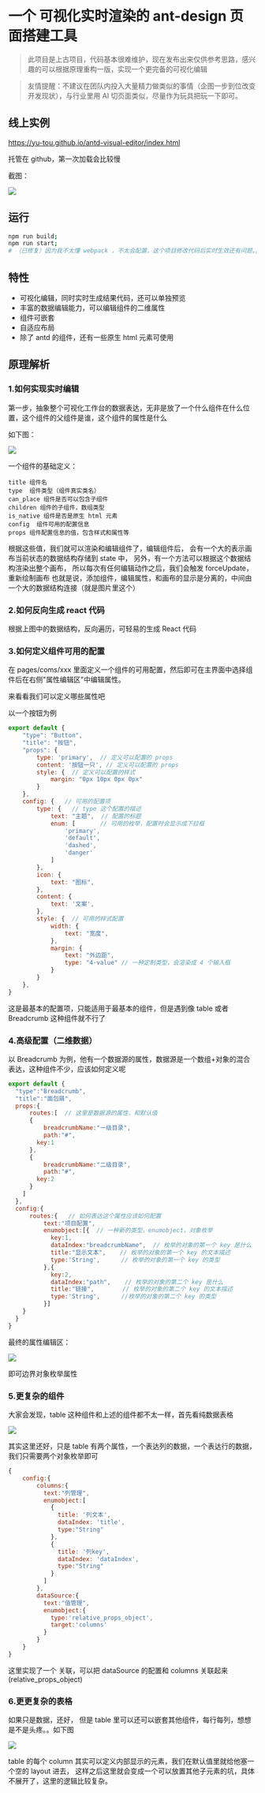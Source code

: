 # 一个 可视化实时渲染的 ant-design 页面搭建工具

> 此项目是上古项目，代码基本很难维护，现在发布出来仅供参考思路，感兴趣的可以根据原理重构一版，实现一个更完备的可视化编辑

> 友情提醒：不建议在团队内投入大量精力做类似的事情（企图一步到位改变开发现状），与行业里用 AI 切页面类似，尽量作为玩具把玩一下即可。

## 线上实例

https://yu-tou.github.io/antd-visual-editor/index.html

托管在 github，第一次加载会比较慢

截图：

![](https://img.souche.com/0a3a88462435f20952346980e3ee4df5.png)

## 运行

```bash
npm run build;
npm run start;
# （已修复）因为我不太懂 webpack ，不太会配置，这个项目修改代码后实时生效还有问题。。求 pr
```

## 特性

* 可视化编辑，同时实时生成结果代码，还可以单独预览
* 丰富的数据编辑能力，可以编辑组件的二维属性
* 组件可嵌套
* 自适应布局
* 除了 antd 的组件，还有一些原生 html 元素可使用

## 原理解析

### 1.如何实现实时编辑

第一步，抽象整个可视化工作台的数据表达，无非是放了一个什么组件在什么位置，这个组件的父组件是谁，这个组件的属性是什么

如下图：

![](https://img.souche.com/c1c1605094e3a8bcaa1118ce00f8fcc3.png)

一个组件的基础定义：

```
title 组件名
type  组件类型（组件真实类名）
can_place 组件是否可以包含子组件
children 组件的子组件，数组类型
is_native 组件是否是原生 html 元素
config  组件可用的配置信息
props 组件配置信息的值，包含样式和属性等
```

根据这些值，我们就可以渲染和编辑组件了，编辑组件后，
会有一个大的表示画布当前状态的数据结构存储到 state 中，
另外，有一个方法可以根据这个数据结构渲染出整个画布，
所以每次有任何编辑动作之后，我们会触发 forceUpdate，重新绘制画布
也就是说，添加组件，编辑属性，和画布的显示是分离的，中间由一个大的数据结构连接（就是图片里这个）

### 2.如何反向生成 react 代码

根据上图中的数据结构，反向遍历，可轻易的生成 React 代码

### 3.如何定义组件可用的配置

在 pages/coms/xxx 里面定义一个组件的可用配置，然后即可在主界面中选择组件后在右侧"属性编辑区"中编辑属性。

来看看我们可以定义哪些属性吧

以一个按钮为例

```javascript
export default {
    "type": "Button",
    "title": "按钮",
    "props": {
        type: 'primary',  // 定义可以配置的 props
        content: '按钮一只', // 定义可以配置的 props
        style: {  // 定义可以配置的样式
            margin: "0px 10px 0px 0px"
        }
    },
    config: {   // 可用的配置项
        type: {   // type 这个配置的描述
            text: "主题",  // 配置的标题
            enum: [       // 可用的枚举，配置时会显示成下拉框
                'primary',
                'default',
                'dashed',
                'danger'
            ]
        },
        icon: {
            text: "图标",
        },
        content: {
            text: '文案',
        },
        style: {  // 可用的样式配置
            width: {  
                text: "宽度",
            },
            margin: {
                text: "外边距",
                type: "4-value" // 一种定制类型，会渲染成 4 个输入框
            }
        }
    },
}
```

这是最基本的配置项，只能适用于最基本的组件，但是遇到像 table 或者 Breadcrumb 这种组件就不行了

### 4.高级配置（二维数据）

以 Breadcrumb 为例，他有一个数据源的属性，数据源是一个数组+对象的混合表达，这种组件不少，应该如何定义呢

```javascript
export default {
  "type":"Breadcrumb",
  "title":"面包屑",
  props:{
      routes:[  // 这里是数据源的属性，和默认值
      {
          breadcrumbName:"一级目录",
          path:"#",
        key:1
      },
      {
          breadcrumbName:"二级目录",
          path:"#",
        key:2
      }
    ]
  },
  config:{
      routes:{   // 如何表达这个属性应该如何配置
          text:"项目配置",
          enumobject:[{  // 一种新的类型，enumobject，对象枚举
            key:1,  
            dataIndex:"breadcrumbName",  // 枚举的对象的第一个 key 是什么
            title:"显示文本",    // 枚举的对象的第一个 key 的文本描述
            type:'String',      // 枚举的对象的第一个 key 的类型
          },{
            key:2,
            dataIndex:"path",    // 枚举的对象的第二个 key 是什么
            title:"链接",        // 枚举的对象的第二个 key 的文本描述
            type:'String',      //枚举的对象的第二个 key 的类型
          }]
    }
  }
}
```

最终的属性编辑区：

![](https://img.souche.com/397b944593c4506a2085955fffee09d7.png)

即可边界对象枚举属性

### 5.更复杂的组件

大家会发现，table 这种组件和上述的组件都不太一样，首先看纯数据表格

![](https://img.souche.com/6c17078da4321e4e2738941718fe17d8.png)

其实这里还好，只是 table 有两个属性，一个表达列的数据，一个表达行的数据，我们只需要两个对象枚举即可

```javascript
{
    config:{
        columns:{
          text:"列管理",
          enumobject:[
            {
              title: '列文本',
              dataIndex: 'title',
              type:"String"
            },
            {
              title: '列key',
              dataIndex: 'dataIndex',
              type:"String"
            }
          ]
        },
        dataSource:{
          text:"值管理",
          enumobject:{
            type:'relative_props_object',
            target:'columns'
          }
        }
    }
}
```

这里实现了一个 关联，可以把 dataSource 的配置和 columns 关联起来 (relative_props_object)

### 6.更更复杂的表格

如果只是数据，还好，
但是 table 里可以还可以嵌套其他组件，每行每列，想想是不是头疼。。如下图

![](https://img.souche.com/d201501fd416b798678a6d9f4ca44b6e.png)

table 的每个 column 其实可以定义内部显示的元素，我们在默认值里就给他塞一个空的 layout 进去，
这样之后这里就会变成一个可以放置其他子元素的坑，具体不展开了，这里的逻辑比较复杂。


